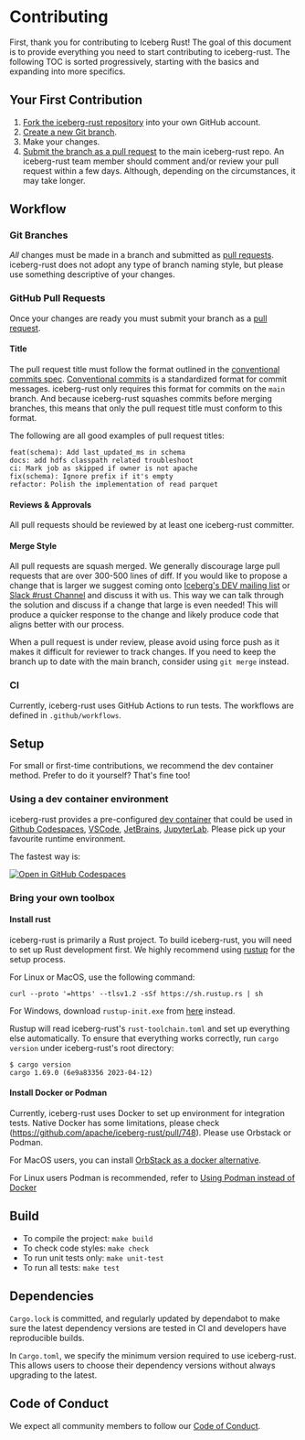 <!--
  ~ Licensed to the Apache Software Foundation (ASF) under one
  ~ or more contributor license agreements.  See the NOTICE file
  ~ distributed with this work for additional information
  ~ regarding copyright ownership.  The ASF licenses this file
  ~ to you under the Apache License, Version 2.0 (the
  ~ "License"); you may not use this file except in compliance
  ~ with the License.  You may obtain a copy of the License at
  ~
  ~   http://www.apache.org/licenses/LICENSE-2.0
  ~
  ~ Unless required by applicable law or agreed to in writing,
  ~ software distributed under the License is distributed on an
  ~ "AS IS" BASIS, WITHOUT WARRANTIES OR CONDITIONS OF ANY
  ~ KIND, either express or implied.  See the License for the
  ~ specific language governing permissions and limitations
  ~ under the License.
-->

# Contributing

First, thank you for contributing to Iceberg Rust! The goal of this document is to provide everything you need to start contributing to iceberg-rust. The following TOC is sorted progressively, starting with the basics and expanding into more specifics.

## Your First Contribution

1. [Fork the iceberg-rust repository](https://github.com/apache/iceberg-rust/fork) into your own GitHub account.
1. [Create a new Git branch](https://help.github.com/en/github/collaborating-with-issues-and-pull-requests/creating-and-deleting-branches-within-your-repository).
1. Make your changes.
1. [Submit the branch as a pull request](https://help.github.com/en/github/collaborating-with-issues-and-pull-requests/creating-a-pull-request-from-a-fork) to the main iceberg-rust repo. An iceberg-rust team member should comment and/or review your pull request within a few days. Although, depending on the circumstances, it may take longer.

## Workflow

### Git Branches

*All* changes must be made in a branch and submitted as [pull requests](#github-pull-requests). iceberg-rust does not adopt any type of branch naming style, but please use something descriptive of your changes.

### GitHub Pull Requests

Once your changes are ready you must submit your branch as a [pull request](https://github.com/apache/iceberg-rust/pulls).

#### Title

The pull request title must follow the format outlined in the [conventional commits spec](https://www.conventionalcommits.org). [Conventional commits](https://www.conventionalcommits.org) is a standardized format for commit messages. iceberg-rust only requires this format for commits on the `main` branch. And because iceberg-rust squashes commits before merging branches, this means that only the pull request title must conform to this format.

The following are all good examples of pull request titles:

```text
feat(schema): Add last_updated_ms in schema
docs: add hdfs classpath related troubleshoot
ci: Mark job as skipped if owner is not apache
fix(schema): Ignore prefix if it's empty
refactor: Polish the implementation of read parquet
```

#### Reviews & Approvals

All pull requests should be reviewed by at least one iceberg-rust committer.

#### Merge Style

All pull requests are squash merged. We generally discourage large pull requests that are over 300-500 lines of diff. If you would like to propose a change that is larger we suggest coming onto [Iceberg's DEV mailing list](mailto:dev@iceberg.apache.org) or [Slack #rust Channel](https://join.slack.com/t/apache-iceberg/shared_invite/zt-1zbov3k6e-KtJfoaxp97YfX6dPz1Bk7A) and discuss it with us. This way we can talk through the solution and discuss if a change that large is even needed! This will produce a quicker response to the change and likely produce code that aligns better with our process.

When a pull request is under review, please avoid using force push as it makes it difficult for reviewer to track changes. If you need to keep the branch up to date with the main branch, consider using `git merge` instead. 

### CI

Currently, iceberg-rust uses GitHub Actions to run tests. The workflows are defined in `.github/workflows`.

## Setup

For small or first-time contributions, we recommend the dev container method. Prefer to do it yourself? That's fine too!

### Using a dev container environment

iceberg-rust provides a pre-configured [dev container](https://containers.dev/) that could be used in [Github Codespaces](https://github.com/features/codespaces), [VSCode](https://code.visualstudio.com/), [JetBrains](https://www.jetbrains.com/remote-development/gateway/), [JupyterLab](https://jupyterlab.readthedocs.io/en/stable/). Please pick up your favourite runtime environment.

The fastest way is:

[![Open in GitHub Codespaces](https://github.com/codespaces/badge.svg)](https://codespaces.new/apache/iceberg-rust?quickstart=1&machine=standardLinux32gb)

### Bring your own toolbox

#### Install rust

iceberg-rust is primarily a Rust project. To build iceberg-rust, you will need to set up Rust development first. We highly recommend using [rustup](https://rustup.rs/) for the setup process.

For Linux or MacOS, use the following command:

```shell
curl --proto '=https' --tlsv1.2 -sSf https://sh.rustup.rs | sh
```

For Windows, download `rustup-init.exe` from [here](https://win.rustup.rs/x86_64) instead.

Rustup will read iceberg-rust's `rust-toolchain.toml` and set up everything else automatically. To ensure that everything works correctly, run `cargo version` under iceberg-rust's root directory:

```shell
$ cargo version
cargo 1.69.0 (6e9a83356 2023-04-12)
```

#### Install Docker or Podman

Currently, iceberg-rust uses Docker to set up environment for integration tests. Native Docker has some limitations, please check (https://github.com/apache/iceberg-rust/pull/748). Please use Orbstack or Podman.

For MacOS users, you can install [OrbStack as a docker alternative](docs/contributing/orbstack.md).

For Linux users Podman is recommended, refer to [Using Podman instead of Docker](docs/contributing/podman.md)

## Build

* To compile the project: `make build`
* To check code styles: `make check`
* To run unit tests only: `make unit-test`
* To run all tests: `make test`

## Dependencies

`Cargo.lock` is committed, and regularly updated by dependabot to make sure the latest dependency versions are
tested in CI and developers have reproducible builds.

In `Cargo.toml`, we specify the minimum version required to use iceberg-rust. This allows users to choose their
dependency versions without always upgrading to the latest.

## Code of Conduct

We expect all community members to follow our [Code of Conduct](https://www.apache.org/foundation/policies/conduct.html).
